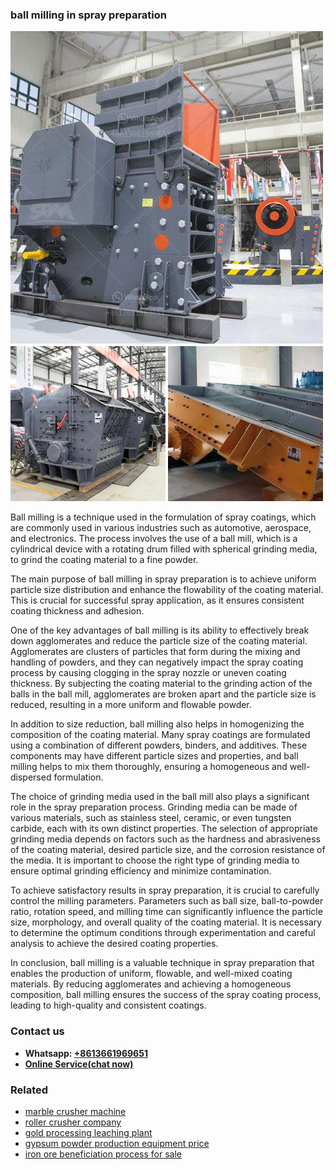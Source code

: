 <h3>ball milling in spray preparation</h3><img src='1708309155.jpg' alt=''><p>Ball milling is a technique used in the formulation of spray coatings, which are commonly used in various industries such as automotive, aerospace, and electronics. The process involves the use of a ball mill, which is a cylindrical device with a rotating drum filled with spherical grinding media, to grind the coating material to a fine powder.</p><p>The main purpose of ball milling in spray preparation is to achieve uniform particle size distribution and enhance the flowability of the coating material. This is crucial for successful spray application, as it ensures consistent coating thickness and adhesion.</p><p>One of the key advantages of ball milling is its ability to effectively break down agglomerates and reduce the particle size of the coating material. Agglomerates are clusters of particles that form during the mixing and handling of powders, and they can negatively impact the spray coating process by causing clogging in the spray nozzle or uneven coating thickness. By subjecting the coating material to the grinding action of the balls in the ball mill, agglomerates are broken apart and the particle size is reduced, resulting in a more uniform and flowable powder.</p><p>In addition to size reduction, ball milling also helps in homogenizing the composition of the coating material. Many spray coatings are formulated using a combination of different powders, binders, and additives. These components may have different particle sizes and properties, and ball milling helps to mix them thoroughly, ensuring a homogeneous and well-dispersed formulation.</p><p>The choice of grinding media used in the ball mill also plays a significant role in the spray preparation process. Grinding media can be made of various materials, such as stainless steel, ceramic, or even tungsten carbide, each with its own distinct properties. The selection of appropriate grinding media depends on factors such as the hardness and abrasiveness of the coating material, desired particle size, and the corrosion resistance of the media. It is important to choose the right type of grinding media to ensure optimal grinding efficiency and minimize contamination.</p><p>To achieve satisfactory results in spray preparation, it is crucial to carefully control the milling parameters. Parameters such as ball size, ball-to-powder ratio, rotation speed, and milling time can significantly influence the particle size, morphology, and overall quality of the coating material. It is necessary to determine the optimum conditions through experimentation and careful analysis to achieve the desired coating properties.</p><p>In conclusion, ball milling is a valuable technique in spray preparation that enables the production of uniform, flowable, and well-mixed coating materials. By reducing agglomerates and achieving a homogeneous composition, ball milling ensures the success of the spray coating process, leading to high-quality and consistent coatings.</p><h3>Contact us</h3><ul><li><strong>Whatsapp:&nbsp;<a href="https://wa.me/8613661969651">+8613661969651</a></strong></li><li><a href="https://swt.shibang-china.com/?git&amp;zhl&amp;ball milling in spray preparation"><strong>Online Service(chat now)</strong></a></li></ul><h3>Related</h3><ul><li><a href='marble crusher machine.md'>marble crusher machine</a></li><li><a href='roller crusher company.md'>roller crusher company</a></li><li><a href='gold processing leaching plant.md'>gold processing leaching plant</a></li><li><a href='gypsum powder production equipment price.md'>gypsum powder production equipment price</a></li><li><a href='iron ore beneficiation process for sale.md'>iron ore beneficiation process for sale</a></li></ul>